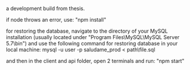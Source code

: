 a development build from thesis.

if node throws an error, use: "npm install"

for restoring the database, navigate to the directory of your MySQL installation (usually located under "Program Files\MySQL\MySQL Server 5.7\bin") and use the following command for restoring database in your local machine: 
mysql -u user -p saludame_prod < path\file.sql

and then in the client and api folder, open 2 terminals and run: "npm start"

